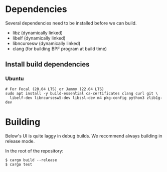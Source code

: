 # Dependencies

Several dependencies need to be installed before we can build.

* libz (dynamically linked)
* libelf (dynamically linked)
* libncursesw (dynamically linked)
* clang (for building BPF program at build time)

## Install build dependencies

### Ubuntu

```
# For Focal (20.04 LTS) or Jammy (22.04 LTS)
sudo apt install -y build-essential ca-certificates clang curl git \
  libelf-dev libncursesw5-dev libssl-dev m4 pkg-config python3 zlib1g-dev
```

# Building

Below's UI is quite laggy in debug builds. We recommend always building in
release mode.

In the root of the repository:

```shell
$ cargo build --release
$ cargo test
```

